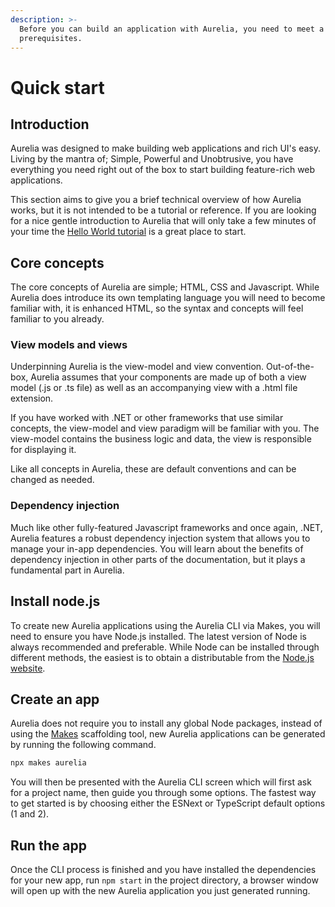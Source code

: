```yaml
---
description: >-
  Before you can build an application with Aurelia, you need to meet a couple of
  prerequisites.
---
```


# Quick start

## Introduction

Aurelia was designed to make building web applications and rich UI's easy. Living by the mantra of; Simple, Powerful and Unobtrusive, you have everything you need right out of the box to start building feature-rich web applications.

This section aims to give you a brief technical overview of how Aurelia works, but it is not intended to be a tutorial or reference. If you are looking for a nice gentle introduction to Aurelia that will only take a few minutes of your time the [Hello World tutorial](quick-start-guide/) is a great place to start.

## Core concepts

The core concepts of Aurelia are simple; HTML, CSS and Javascript. While Aurelia does introduce its own templating language you will need to become familiar with, it is enhanced HTML, so the syntax and concepts will feel familiar to you already.

### View models and views

Underpinning Aurelia is the view-model and view convention. Out-of-the-box, Aurelia assumes that your components are made up of both a view model (.js or .ts file) as well as an accompanying view with a .html file extension.

If you have worked with .NET or other frameworks that use similar concepts, the view-model and view paradigm will be familiar with you. The view-model contains the business logic and data, the view is responsible for displaying it.

Like all concepts in Aurelia, these are default conventions and can be changed as needed.

### Dependency injection

Much like other fully-featured Javascript frameworks and once again, .NET, Aurelia features a robust dependency injection system that allows you to manage your in-app dependencies. You will learn about the benefits of dependency injection in other parts of the documentation, but it plays a fundamental part in Aurelia.

## Install node.js

To create new Aurelia applications using the Aurelia CLI via Makes, you will need to ensure you have Node.js installed. The latest version of Node is always recommended and preferable. While Node can be installed through different methods, the easiest is to obtain a distributable from the [Node.js website](https://nodejs.org/en/download/).

## Create an app

Aurelia does not require you to install any global Node packages, instead of using the [Makes](https://www.npmjs.com/package/makes) scaffolding tool, new Aurelia applications can be generated by running the following command.

```bash
npx makes aurelia
```

You will then be presented with the Aurelia CLI screen which will first ask for a project name, then guide you through some options. The fastest way to get started is by choosing either the ESNext or TypeScript default options (1 and 2).

## Run the app

Once the CLI process is finished and you have installed the dependencies for your new app, run `npm start` in the project directory, a browser window will open up with the new Aurelia application you just generated running.
